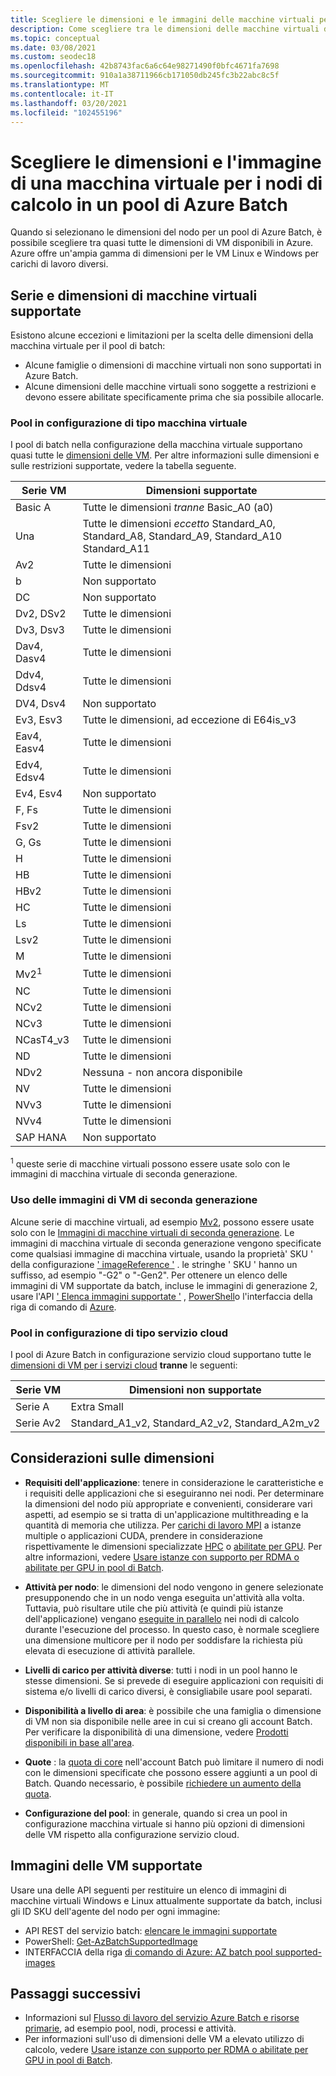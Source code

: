 ```yaml
---
title: Scegliere le dimensioni e le immagini delle macchine virtuali per i pool
description: Come scegliere tra le dimensioni delle macchine virtuali disponibili e le versioni del sistema operativo per i nodi di calcolo nei pool di Azure Batch
ms.topic: conceptual
ms.date: 03/08/2021
ms.custom: seodec18
ms.openlocfilehash: 42b8743fac6a6c64e98271490f0bfc4671fa7698
ms.sourcegitcommit: 910a1a38711966cb171050db245fc3b22abc8c5f
ms.translationtype: MT
ms.contentlocale: it-IT
ms.lasthandoff: 03/20/2021
ms.locfileid: "102455196"
---
```

# <a name="choose-a-vm-size-and-image-for-compute-nodes-in-an-azure-batch-pool"></a>Scegliere le dimensioni e l'immagine di una macchina virtuale per i nodi di calcolo in un pool di Azure Batch

Quando si selezionano le dimensioni del nodo per un pool di Azure Batch, è possibile scegliere tra quasi tutte le dimensioni di VM disponibili in Azure. Azure offre un'ampia gamma di dimensioni per le VM Linux e Windows per carichi di lavoro diversi.

## <a name="supported-vm-series-and-sizes"></a>Serie e dimensioni di macchine virtuali supportate

Esistono alcune eccezioni e limitazioni per la scelta delle dimensioni della macchina virtuale per il pool di batch:

- Alcune famiglie o dimensioni di macchine virtuali non sono supportati in Azure Batch.
- Alcune dimensioni delle macchine virtuali sono soggette a restrizioni e devono essere abilitate specificamente prima che sia possibile allocarle.

### <a name="pools-in-virtual-machine-configuration"></a>Pool in configurazione di tipo macchina virtuale

I pool di batch nella configurazione della macchina virtuale supportano quasi tutte le [dimensioni delle VM](../virtual-machines/sizes.md). Per altre informazioni sulle dimensioni e sulle restrizioni supportate, vedere la tabella seguente.

| Serie VM  | Dimensioni supportate |
|------------|---------|
| Basic A | Tutte le dimensioni *tranne* Basic_A0 (a0) |
| Una | Tutte le dimensioni *eccetto* Standard_A0, Standard_A8, Standard_A9, Standard_A10 Standard_A11 |
| Av2 | Tutte le dimensioni |
| b | Non supportato |
| DC | Non supportato |
| Dv2, DSv2 | Tutte le dimensioni |
| Dv3, Dsv3 | Tutte le dimensioni |
| Dav4, Dasv4 | Tutte le dimensioni |
| Ddv4, Ddsv4 |  Tutte le dimensioni |
| DV4, Dsv4 | Non supportato |
| Ev3, Esv3 | Tutte le dimensioni, ad eccezione di E64is_v3 |
| Eav4, Easv4 | Tutte le dimensioni |
| Edv4, Edsv4 |  Tutte le dimensioni |
| Ev4, Esv4 | Non supportato |
| F, Fs | Tutte le dimensioni |
| Fsv2 | Tutte le dimensioni |
| G, Gs | Tutte le dimensioni |
| H | Tutte le dimensioni |
| HB | Tutte le dimensioni |
| HBv2 | Tutte le dimensioni |
| HC | Tutte le dimensioni |
| Ls | Tutte le dimensioni |
| Lsv2 | Tutte le dimensioni |
| M | Tutte le dimensioni |
| Mv2<sup>1</sup> | Tutte le dimensioni |
| NC | Tutte le dimensioni |
| NCv2 | Tutte le dimensioni |
| NCv3 | Tutte le dimensioni |
| NCasT4_v3 | Tutte le dimensioni |
| ND | Tutte le dimensioni |
| NDv2 | Nessuna - non ancora disponibile |
| NV | Tutte le dimensioni |
| NVv3 | Tutte le dimensioni |
| NVv4 | Tutte le dimensioni |
| SAP HANA | Non supportato |

<sup>1</sup> queste serie di macchine virtuali possono essere usate solo con le immagini di macchina virtuale di seconda generazione.

### <a name="using-generation-2-vm-images"></a>Uso delle immagini di VM di seconda generazione

Alcune serie di macchine virtuali, ad esempio [Mv2](../virtual-machines/mv2-series.md), possono essere usate solo con le [Immagini di macchine virtuali di seconda generazione](../virtual-machines/generation-2.md). Le immagini di macchina virtuale di seconda generazione vengono specificate come qualsiasi immagine di macchina virtuale, usando la proprietà' SKU ' della configurazione [' imageReference '](/rest/api/batchservice/pool/add#imagereference) . le stringhe ' SKU ' hanno un suffisso, ad esempio "-G2" o "-Gen2". Per ottenere un elenco delle immagini di VM supportate da batch, incluse le immagini di generazione 2, usare l'API [' Elenca immagini supportate '](/rest/api/batchservice/account/listsupportedimages) , [PowerShell](/powershell/module/az.batch/get-azbatchsupportedimage)o l'interfaccia della riga di comando di [Azure](/cli/azure/batch/pool/supported-images).

### <a name="pools-in-cloud-service-configuration"></a>Pool in configurazione di tipo servizio cloud

I pool di Azure Batch in configurazione servizio cloud supportano tutte le [dimensioni di VM per i servizi cloud](../cloud-services/cloud-services-sizes-specs.md) **tranne** le seguenti:

| Serie VM  | Dimensioni non supportate |
|------------|-------------------|
| Serie A   | Extra Small       |
| Serie Av2 | Standard_A1_v2, Standard_A2_v2, Standard_A2m_v2 |

## <a name="size-considerations"></a>Considerazioni sulle dimensioni

- **Requisiti dell'applicazione**: tenere in considerazione le caratteristiche e i requisiti delle applicazioni che si eseguiranno nei nodi. Per determinare la dimensioni del nodo più appropriate e convenienti, considerare vari aspetti, ad esempio se si tratta di un'applicazione multithreading e la quantità di memoria che utilizza. Per [carichi di lavoro MPI](batch-mpi.md) a istanze multiple o applicazioni CUDA, prendere in considerazione rispettivamente le dimensioni specializzate [HPC](../virtual-machines/sizes-hpc.md) o [abilitate per GPU](../virtual-machines/sizes-gpu.md). Per altre informazioni, vedere [Usare istanze con supporto per RDMA o abilitate per GPU in pool di Batch](batch-pool-compute-intensive-sizes.md).

- **Attività per nodo**: le dimensioni del nodo vengono in genere selezionate presupponendo che in un nodo venga eseguita un'attività alla volta. Tuttavia, può risultare utile che più attività (e quindi più istanze dell'applicazione) vengano [eseguite in parallelo](batch-parallel-node-tasks.md) nei nodi di calcolo durante l'esecuzione del processo. In questo caso, è normale scegliere una dimensione multicore per il nodo per soddisfare la richiesta più elevata di esecuzione di attività parallele.

- **Livelli di carico per attività diverse**: tutti i nodi in un pool hanno le stesse dimensioni. Se si prevede di eseguire applicazioni con requisiti di sistema e/o livelli di carico diversi, è consigliabile usare pool separati.

- **Disponibilità a livello di area**: è possibile che una famiglia o dimensione di VM non sia disponibile nelle aree in cui si creano gli account Batch. Per verificare la disponibilità di una dimensione, vedere [Prodotti disponibili in base all'area](https://azure.microsoft.com/regions/services/).

- **Quote** : la [quota di core](batch-quota-limit.md#resource-quotas) nell'account Batch può limitare il numero di nodi con le dimensioni specificate che possono essere aggiunti a un pool di Batch. Quando necessario, è possibile [richiedere un aumento della quota](batch-quota-limit.md#increase-a-quota).

- **Configurazione del pool**: in generale, quando si crea un pool in configurazione macchina virtuale si hanno più opzioni di dimensioni delle VM rispetto alla configurazione servizio cloud.

## <a name="supported-vm-images"></a>Immagini delle VM supportate

Usare una delle API seguenti per restituire un elenco di immagini di macchine virtuali Windows e Linux attualmente supportate da batch, inclusi gli ID SKU dell'agente del nodo per ogni immagine:

- API REST del servizio batch: [elencare le immagini supportate](/rest/api/batchservice/account/listsupportedimages)
- PowerShell: [Get-AzBatchSupportedImage](/powershell/module/az.batch/get-azbatchsupportedimage)
- INTERFACCIA della riga [di comando di Azure: AZ batch pool supported-images](/cli/azure/batch/pool/supported-images)

## <a name="next-steps"></a>Passaggi successivi

- Informazioni sul [Flusso di lavoro del servizio Azure Batch e risorse primarie](batch-service-workflow-features.md), ad esempio pool, nodi, processi e attività.
- Per informazioni sull'uso di dimensioni delle VM a elevato utilizzo di calcolo, vedere [Usare istanze con supporto per RDMA o abilitate per GPU in pool di Batch](batch-pool-compute-intensive-sizes.md).
